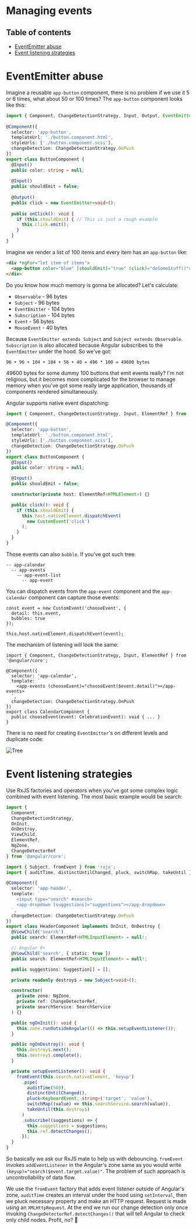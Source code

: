 # Managing events

## Table of contents

* [EventEmitter abuse](#eventemitter-abuse)
* [Event listening strategies](#event-listening-strategies)

# EventEmitter abuse

Imagine a reusable `app-button` component, there is no problem if we use it 5 or 6 times, what about 50 or 100 times? The `app-button` component looks like this:

```typescript
import { Component, ChangeDetectionStrategy, Input, Output, EventEmitter } from '@angular/core';
 
@Component({
  selector: 'app-button',
  templateUrl: './button.component.html',
  styleUrls: ['./button.component.scss'],
  changeDetection: ChangeDetectionStrategy.OnPush
})
export class ButtonComponent {
  @Input()
  public color: string = null;
 
  @Input()
  public shouldEmit = false;
 
  @Output()
  public click = new EventEmitter<void>();
 
  public onClick(): void {
    if (this.shouldEmit) { // This is just a rough example
      this.click.emit();
    }
  }
}
```

Imagine we render a list of 100 items and every item has an `app-button` like:

```html
<div *ngFor="let item of items">
  <app-button color="blue" [shouldEmit]="true" (click)="doSomeStuff()"></app-button>
</div>
```

Do you know how much memory is gonna be allocated? Let's calculate:

* `Observable` - 96 bytes
* `Subject` - 96 bytes
* `EventEmitter` - 104 bytes
* `Subscription` - 104 bytes
* `Event`  - 56 bytes
* `MouseEvent` - 40 bytes

Because `EventEmitter extends Subject` and `Subject extends Observable`. `Subscription` is also allocated because Angular subscribes to the `EventEmitter` under the hood. So we've got:

```console
96 + 96 + 104 + 104 + 56 + 40 = 496 * 100 = 49600 bytes
```

49600 bytes for some dummy 100 buttons that emit events really? I'm not religious, but it becomes more complicated for the browser to manage memory when you've got some really large application, thousands of components rendered simultaneously.

Angular supports native event dispatching:

```typescript
import { Component, ChangeDetectionStrategy, Input, ElementRef } from '@angular/core';

@Component({
  selector: 'app-button',
  templateUrl: './button.component.html',
  styleUrls: ['./button.component.scss'],
  changeDetection: ChangeDetectionStrategy.OnPush
})
export class ButtonComponent {
  @Input()
  public color: string = null;

  @Input()
  public shouldEmit = false;

  constructor(private host: ElementRef<HTMLElement>) {}

  public click(): void {
    if (this.shouldEmit) {
      this.host.nativeElement.dispatchEvent(
        new CustomEvent('click')
      );
    }
  }
}
```

Those events can also `bubble`. If you've got such tree:

```
-- app-calendar
  -- app-events
    -- app-event-list
      -- app-event
```

You can dispatch events from the `app-event` component and the `app-calendar` component can capture those events:

```TS
const event = new CustomEvent('chooseEvent', {
  detail: this.event,
  bubbles: true
});

this.host.nativeElement.dispatchEvent(event);
```

The mechanism of listening will look the same:

```TS
import { Component, ChangeDetectionStrategy, Input, ElementRef } from '@angular/core';

@Component({
  selector: 'app-calendar',
  template: `
    <app-events (chooseEvent)="chooseEvent($event.detail)"></app-events>
  `,
  changeDetection: ChangeDetectionStrategy.OnPush
})
export class CalendarComponent {
  public chooseEvent(event: CelebrationEvent): void { ... }
}
```

There is no need for creating `EventEmitter`'s on different levels and duplicate code:

![Tree](https://i.imgur.com/Wo1gB81.png)

# Event listening strategies

Use RxJS factories and operators when you've got some complex logic combined with event listening. The most basic example would be search:

```typescript
import {
  Component,
  ChangeDetectionStrategy,
  OnInit,
  OnDestroy,
  ViewChild,
  ElementRef,
  NgZone,
  ChangeDetectorRef
} from '@angular/core';

import { Subject, fromEvent } from 'rxjs';
import { auditTime, distinctUntilChanged, pluck, switchMap, takeUntil } from 'rxjs/operators';

@Component({
  selector: 'app-header',
  template: `
    <input type="search" #search>
    <app-dropdown [suggestions]="suggestions"></app-dropdown>
  `,
  changeDetection: ChangeDetectionStrategy.OnPush
})
export class HeaderComponent implements OnInit, OnDestroy {
  @ViewChild('search')
  public search: ElementRef<HTMLInputElement> = null!;

  // Angular 8+
  @ViewChild('search', { static: true })
  public search: ElementRef<HTMLInputElement> = null!;

  public suggestions: Suggestion[] = [];

  private readonly destroy$ = new Subject<void>();

  constructor(
    private zone: NgZone,
    private ref: ChangeDetectorRef,
    private searchService: SearchService
  ) {}

  public ngOnInit(): void {
    this.zone.runOutsideAngular(() => this.setupEventListener());
  }

  public ngOnDestroy(): void {
    this.destroy$.next();
    this.destroy$.complete();
  }

  private setupEventListener(): void {
    fromEvent(this.search.nativeElement, 'keyup')
      .pipe(
        auditTime(500),
        distinctUntilChanged(),
        pluck<KeyboardEvent, string>('target', 'value'),
        switchMap((value) => this.searchService.search(value)),
        takeUntil(this.destroy$)
      )
      .subscribe((suggestions) => {
        this.suggestions = suggestions;
        this.ref.detectChanges();
      });
  }
}
```

So basically we ask our RxJS mate to help us with debouncing. `fromEvent` invokes `addEventListener` in the Angular's zone same as you would write `(keyup)="search($event.target.value)"`. The problem of such approach is uncontrollability of data flow.

We use the `fromEvent` factory that adds event listener outside of Angular's zone, `auditTime` creates an interval under the hood using `setInterval`, then we pluck necessary property and make an HTTP request. Request is made using an `XMLHttpRequest`. At the end we run our change detection only once invoking `ChangeDetectorRef.detectChanges()` that will tell Angular to check only child nodes. Profit, no? 🌠
